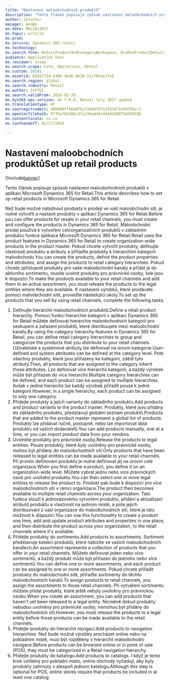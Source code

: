 ```yaml
---
title: "Nastavení maloobchodních produktů"
description: "Tento článek popisuje způsob nastavení maloobchodních produktů v aplikaci Microsoft Dynamics 365 for Retail."
author: jblucher
manager: AnnBe
ms.date: 06/20/2017
ms.topic: article
ms.prod: 
ms.service: dynamics-365-retail
ms.technology: 
ms.search.form: RetailProductAndCategoryWorkspace, EcoResProductDetails
audience: Application User
ms.reviewer: josaw
ms.search.scope: Core, Operations, Retail
ms.custom: 16181
ms.assetid: b1b57734-1406-4ed6-8e28-21c705ee17e2
ms.search.region: global
ms.search.industry: Retail
ms.author: jeffbl
ms.search.validFrom: 2016-02-28
ms.dyn365.ops.version: AX 7.0.0, Retail July 2017 update
ms.translationtype: HT
ms.sourcegitcommit: d9b080ff46a0fbc73ed4f8fa3f03d71e9d758cc2
ms.openlocfilehash: 0732af04386c3fc239a4d4c4d4d420975dd56f8b
ms.contentlocale: cs-cz
ms.lasthandoff: 01/17/2018

---
```


# <a name="set-up-retail-products"></a><span data-ttu-id="cd8be-103">Nastavení maloobchodních produktů</span><span class="sxs-lookup"><span data-stu-id="cd8be-103">Set up retail products</span></span>

[!include[banner](includes/banner.md)]


<span data-ttu-id="cd8be-104">Tento článek popisuje způsob nastavení maloobchodních produktů v aplikaci Microsoft Dynamics 365 for Retail.</span><span class="sxs-lookup"><span data-stu-id="cd8be-104">This article describes how to set up retail products in Microsoft Dynamics 365 for Retail.</span></span>

<span data-ttu-id="cd8be-105">Než bude možné nabídnout produkty k prodeji ve vaší maloobchodní síti, je nutné vytvořit a nastavit produkty v aplikaci Dynamics 365 for Retail.</span><span class="sxs-lookup"><span data-stu-id="cd8be-105">Before you can offer products for resale in your retail channels, you must create and configure the products in Dynamics 365 for Retail.</span></span> <span data-ttu-id="cd8be-106">Maloobchodní prodej používá k vytvoření celoorganizačních produktů v základním produktu funkce aplikace Microsoft Dynamics 365 for Retail.</span><span class="sxs-lookup"><span data-stu-id="cd8be-106">Retail uses the product features in Dynamics 365 for Retail to create organization-wide products in the product master.</span></span> <span data-ttu-id="cd8be-107">Pokud chcete vytvořit produkty, definujte vlastnosti produktu a atributy a přiřaďte produkty k hierarchiím kategorií maloobchodu.</span><span class="sxs-lookup"><span data-stu-id="cd8be-107">You can create the products, define the product properties and attributes, and assign the products to retail category hierarchies.</span></span> <span data-ttu-id="cd8be-108">Pokud chcete zpřístupnit produkty pro vaše maloobchodní kanály a přidat je do aktivního sortimentu, musíte uvolnit produkty pro právnické osoby, kde jsou k dispozici.</span><span class="sxs-lookup"><span data-stu-id="cd8be-108">To make the products available to your retail channels and add them to an active assortment, you must release the products to the legal entities where they are available.</span></span> <span data-ttu-id="cd8be-109">K nastavení výrobků, které prodáváte pomocí maloobchodní sítě, proveďte následující úkoly.</span><span class="sxs-lookup"><span data-stu-id="cd8be-109">To set up the products that you sell by using retail channels, complete the following tasks.</span></span>

1.  <span data-ttu-id="cd8be-110">Definujte hierarchii maloobchodních produktů.</span><span class="sxs-lookup"><span data-stu-id="cd8be-110">Define a retail product hierarchy.</span></span> <span data-ttu-id="cd8be-111">Pomocí funkcí hierarchie kategorií v aplikaci Dynamics 365 for Retail můžete definovat hierarchie maloobchodních kategorií pro seskupení a zařazení produktů, které distribuujete mezi maloobchodní kanály.</span><span class="sxs-lookup"><span data-stu-id="cd8be-111">By using the category hierarchy features in Dynamics 365 for Retail, you can define retail category hierarchies to group and categorize the products that you distribute to your retail channels.</span></span> <span data-ttu-id="cd8be-112">Uživatelské a systémové atributy lze definovat na úrovni kategorie.</span><span class="sxs-lookup"><span data-stu-id="cd8be-112">User-defined and system attributes can be defined at the category level.</span></span> <span data-ttu-id="cd8be-113">Poté všechny produkty, které jsou přiřazeny ke kategorii, zdědí tyto atributy.</span><span class="sxs-lookup"><span data-stu-id="cd8be-113">Then, all products that are assigned to the category inherit those attributes.</span></span> <span data-ttu-id="cd8be-114">Lze definovat více hierarchií kategorií, a každý výrobek může být přiřazen do více hierarchií.</span><span class="sxs-lookup"><span data-stu-id="cd8be-114">Multiple category hierarchies can be defined, and each product can be assigned to multiple hierarchies.</span></span> <span data-ttu-id="cd8be-115">Avšak v jediné hierarchii lze každý výrobek přiřadit pouze k jedné kategorii.</span><span class="sxs-lookup"><span data-stu-id="cd8be-115">However, in a single hierarchy, each product can be assigned to only one category.</span></span>
2.  <span data-ttu-id="cd8be-116">Přidejte produkty a jejich varianty do základního produktu.</span><span class="sxs-lookup"><span data-stu-id="cd8be-116">Add products and product variants to the product master.</span></span> <span data-ttu-id="cd8be-117">Produkty, které jsou přidány do základního produktu, představují globální seznam produktů.</span><span class="sxs-lookup"><span data-stu-id="cd8be-117">Products that are added to the product master represent a global list of products.</span></span> <span data-ttu-id="cd8be-118">Produkty lze přidávat ručně, postupně, nebo lze importovat data produktu od vašich dodavatelů.</span><span class="sxs-lookup"><span data-stu-id="cd8be-118">You can add products manually, one at a time, or you can import product data from your vendors.</span></span>
3.  <span data-ttu-id="cd8be-119">Uvolněte produkty pro právnické osoby.</span><span class="sxs-lookup"><span data-stu-id="cd8be-119">Release the products to legal entities.</span></span> <span data-ttu-id="cd8be-120">Pouze produkty, které byly uvolněny pro právnické osoby, mohou být přidány do maloobchodních sítí.</span><span class="sxs-lookup"><span data-stu-id="cd8be-120">Only products that have been released to legal entities can be made available to your retail channels.</span></span> <span data-ttu-id="cd8be-121">Při prvním definování produktu je nutné definovat jej na úrovni celé organizace.</span><span class="sxs-lookup"><span data-stu-id="cd8be-121">When you first define a product, you define it on an organization-wide level.</span></span> <span data-ttu-id="cd8be-122">Můžete vybrat jednu nebo více právnických osob pro uvolnění produktu.</span><span class="sxs-lookup"><span data-stu-id="cd8be-122">You can then select one or more legal entities to release the product to.</span></span> <span data-ttu-id="cd8be-123">Produkt pak bude k dispozici pro více maloobchodních sítí v rámci organizace.</span><span class="sxs-lookup"><span data-stu-id="cd8be-123">The product then becomes available to multiple retail channels across your organization.</span></span> <span data-ttu-id="cd8be-124">Tato funkce slouží k jednorázovému vytvoření produktu, přidání a aktualizaci atributů produktu a vlastností na jednom místě, a poté jejich distribuování z vaší organizace do maloobchodních sítí, které je tato možnost k dispozici.</span><span class="sxs-lookup"><span data-stu-id="cd8be-124">You can use this functionality to create a product one time, add and update product attributes and properties in one place, and then distribute the product across your organization, to the retail channels where it's available.</span></span>
4.  <span data-ttu-id="cd8be-125">Přidejte produkty do sortimentu.</span><span class="sxs-lookup"><span data-stu-id="cd8be-125">Add products to assortments.</span></span> <span data-ttu-id="cd8be-126">Sortiment představuje kolekci produktů, které nabízíte ve vašich maloobchodních kanálech.</span><span class="sxs-lookup"><span data-stu-id="cd8be-126">An assortment represents a collection of products that you offer in your retail channels.</span></span> <span data-ttu-id="cd8be-127">Můžete definovat jeden nebo více sortimentů, a každý produkt může být přiřazen do jednoho nebo více sortimentů.</span><span class="sxs-lookup"><span data-stu-id="cd8be-127">You can define one or more assortments, and each product can be assigned to one or more assortments.</span></span> <span data-ttu-id="cd8be-128">Pokud chcete přiřadit produkty do maloobchodní sítě, přiřaďte sortimenty do těchto maloobchodních kanálů.</span><span class="sxs-lookup"><span data-stu-id="cd8be-128">To assign products to retail channels, you assign the assortments to those retail channels.</span></span> <span data-ttu-id="cd8be-129">Při vytváření sortimentu můžete přidat produkty, které ještě nebyly uvolněny pro právnickou osobu.</span><span class="sxs-lookup"><span data-stu-id="cd8be-129">When you create an assortment, you can add products that haven't yet been released to a legal entity.</span></span> <span data-ttu-id="cd8be-130">Nicméně dokud produkty nebudou uvolněny pro právnické osoby, nemohou být přidány do maloobchodních sítí.</span><span class="sxs-lookup"><span data-stu-id="cd8be-130">However, you must release the products to a legal entity before those products can be made available to the retail channels.</span></span>
5.  <span data-ttu-id="cd8be-131">Přidejte produkty do hierarchií navigací.</span><span class="sxs-lookup"><span data-stu-id="cd8be-131">Add products to navigation hierarchies.</span></span> <span data-ttu-id="cd8be-132">Než bude možné výrobky procházet online nebo na pokladním místě, musí být rozděleny v hierarchii maloobchodní navigace.</span><span class="sxs-lookup"><span data-stu-id="cd8be-132">Before products can be browsed online or in point of sale (POS), they must be categorized in a Retail navigation hierarchy.</span></span>
6.  <span data-ttu-id="cd8be-133">Přidejte produkty do katalogu.</span><span class="sxs-lookup"><span data-stu-id="cd8be-133">Add products to catalogs.</span></span> <span data-ttu-id="cd8be-134">I když je tento krok volitelný pro pokladní místo, online obchody vyžadují, aby byly produkty zahrnuty v alespoň jednom katalogu.</span><span class="sxs-lookup"><span data-stu-id="cd8be-134">Although this step is optional for POS, online stores require that products be included in at least one catalog.</span></span>





